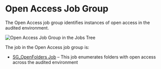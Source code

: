 # Open Access Job Group

The Open Access job group identifies instances of open access in the audited environment.

![Open Access Job Group in the Jobs Tree](/img/versioned_docs/accessanalyzer_11.6/accessanalyzer/admin/hostmanagement/jobstree.webp)

The job in the Open Access job group is:

- [SG_OpenFolders Job](/docs/accessanalyzer/11.6/solutions/windows/openaccess/sg_openfolders.md)
  – This job enumerates folders with open access across the audited environment
